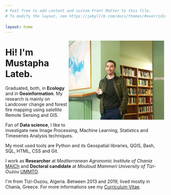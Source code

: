 ```yaml
---
# Feel free to add content and custom Front Matter to this file.
# To modify the layout, see https://jekyllrb.com/docs/themes/#overriding-theme-defaults

layout: home
---   
```

  
<div style="float: right;">
<img  style="margin: 5px;"  src="/assets/profile_300.jpg">   
</div>
   
   
Hi! I'm Mustapha Lateb.   
===
   
Graduated, both, in **Ecology** and in **Geoinformation**. My research is mainly on Landcover change and forest fire mapping using satellite Remote Sensing and GIS.    
  
Fan of **Data science**, I like to investigate new Image Processing, Machine Learning, Statistics and Timeseries Analysis techniques.  
   
My most used tools are Python and its Geospatial libraries, QGIS, Bash, SQL, HTML, CSS and Git.   
   
I work as **Researcher** at *Mediterranean Agronomic Institute of Chania* [MAICh](https://www.iamc.ciheam.org/) and **Doctoral candidate** at *Mouloud Mammeri University of Tizi-Ouzou* [UMMTO](http://www.ummto.dz/).   
   
I'm from Tizi-Ouzou, Algeria. Between 2013 and 2019, lived mostly in Chania, Greece. For more informations see my [Curriculum Vitae](/about/).
   
      
      

